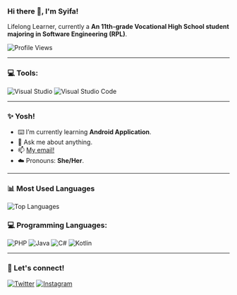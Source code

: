 ### Hi there :wave:, I'm Syifa!
Lifelong Learner, currently a **An 11th-grade Vocational High School student majoring in Software Engineering (RPL)**.

![Profile Views](https://komarev.com/ghpvc/?username=SyifaIsnan&label=Profile%20views&color=0e75b6&style=flat)

---

### :computer: Tools:
![Visual Studio](https://img.shields.io/badge/IDE-Visual%20Studio-purple?&logo=visual%20studio&logoColor=white)
![Visual Studio Code](https://img.shields.io/badge/Text%20Editor-Visual%20Studio%20Code-blue?&logo=visual%20studio%20code&logoColor=blue)

---

### :sparkles: Yosh!
- :keyboard: I’m currently learning **Android Application**.  
- :speech_balloon: Ask me about anything.  
- :mailbox: [My email!](mailto:SyifaIsnan@gmail.com)  
- :cloud: Pronouns: **She/Her**.  

---
### :bar_chart: Most Used Languages
![Top Languages](https://github-readme-stats.vercel.app/api/top-langs/?username=SyifaIsnan&layout=compact)

### :computer: Programming Languages:
![PHP](https://img.shields.io/badge/PHP-777BB4?style=flat-square&logo=php&logoColor=white)
![Java](https://img.shields.io/badge/Java-007396?style=flat-square&logo=java&logoColor=white)
![C#](https://img.shields.io/badge/C%23-239120?style=flat-square&logo=c-sharp&logoColor=white)
![Kotlin](https://img.shields.io/badge/Kotlin-0095D5?style=flat-square&logo=kotlin&logoColor=white)

---

### :link: Let's connect!
[![Twitter](https://img.shields.io/badge/Twitter-1DA1F2?style=flat-square&logo=twitter&logoColor=white)](https://twitter.com/sqignora)
[![Instagram](https://img.shields.io/badge/Instagram-E4405F?style=flat-square&logo=instagram&logoColor=white)](https://www.instagram.com/i_syiff/)


